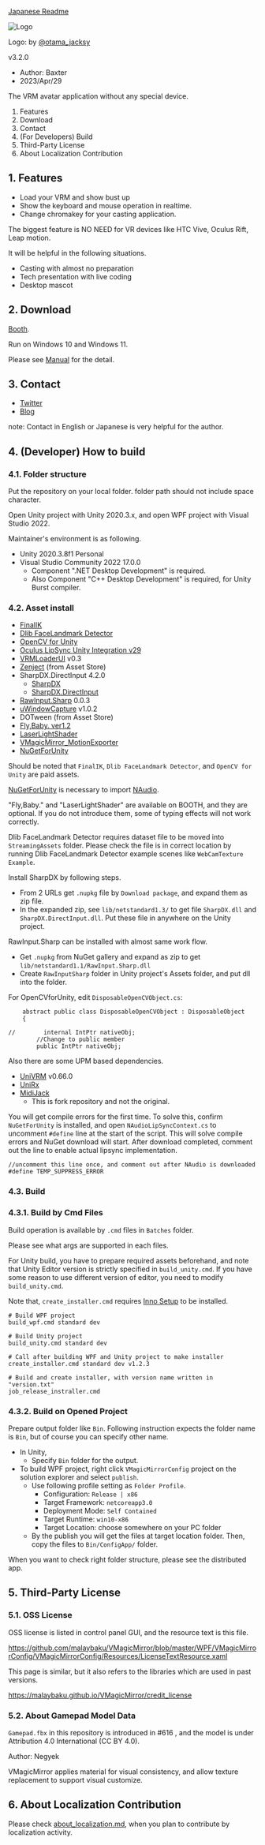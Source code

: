 
[Japanese Readme](https://github.com/malaybaku/VMagicMirror/blob/master/README.md)

![Logo](./docs/images/vmagicmirror_logo.png)

Logo: by [@otama_jacksy](https://twitter.com/otama_jacksy)

v3.2.0

* Author: Baxter
* 2023/Apr/29

The VRM avatar application without any special device.

1. Features
2. Download
3. Contact
4. (For Developers) Build
5. Third-Party License
6. About Localization Contribution

## 1. Features

* Load your VRM and show bust up 
* Show the keyboard and mouse operation in realtime.
* Change chromakey for your casting application.

The biggest feature is NO NEED for VR devices like HTC Vive, Oculus Rift, Leap motion.

It will be helpful in the following situations.

* Casting with almost no preparation
* Tech presentation with live coding
* Desktop mascot

## 2. Download

[Booth](https://booth.pm/en/items/1272298).

Run on Windows 10 and Windows 11.

Please see [Manual](https://malaybaku.github.io/VMagicMirror/) for the detail.

## 3. Contact

* [Twitter](https://twitter.com/baku_dreameater)
* [Blog](https://www.baku-dreameater.net/)

note: Contact in English or Japanese is very helpful for the author.

## 4. (Developer) How to build

### 4.1. Folder structure

Put the repository on your local folder. folder path should not include space character.

Open Unity project with Unity 2020.3.x, and open WPF project with Visual Studio 2022.

Maintainer's environment is as following.

* Unity 2020.3.8f1 Personal
* Visual Studio Community 2022 17.0.0
    * Component ".NET Desktop Development" is required.
    * Also Component "C++ Desktop Development" is required, for Unity Burst compiler.

### 4.2. Asset install

* [FinalIK](https://assetstore.unity.com/packages/tools/animation/final-ik-14290)
* [Dlib FaceLandmark Detector](https://assetstore.unity.com/packages/tools/integration/dlib-facelandmark-detector-64314)
* [OpenCV for Unity](https://assetstore.unity.com/packages/tools/integration/opencv-for-unity-21088)
* [Oculus LipSync Unity Integration v29](https://developer.oculus.com/downloads/package/oculus-lipsync-unity/)
* [VRMLoaderUI](https://github.com/m2wasabi/VRMLoaderUI/releases) v0.3
* [Zenject](https://github.com/svermeulen/Extenject) (from Asset Store)
* SharpDX.DirectInput 4.2.0
    * [SharpDX](https://www.nuget.org/packages/SharpDX)
    * [SharpDX.DirectInput](https://www.nuget.org/packages/SharpDX.DirectInput/)
* [RawInput.Sharp](https://www.nuget.org/packages/RawInput.Sharp/) 0.0.3
* [uWindowCapture](https://github.com/hecomi/uWindowCapture) v1.0.2
* DOTween (from Asset Store)
* [Fly,Baby. ver1.2](https://nanakorobi-hi.booth.pm/items/1629266)
* [LaserLightShader](https://noriben.booth.pm/items/2141514)
* [VMagicMirror_MotionExporter](https://github.com/malaybaku/VMagicMirror_MotionExporter)
* [NuGetForUnity](https://github.com/GlitchEnzo/NuGetForUnity)

Should be noted that `FinalIK`, `Dlib FaceLandmark Detector`, and `OpenCV for Unity` are paid assets.

[NuGetForUnity](https://github.com/GlitchEnzo/NuGetForUnity) is necessary to import [NAudio](https://github.com/naudio/NAudio).

"Fly,Baby." and "LaserLightShader" are available on BOOTH, and they are optional. If you do not introduce them, some of typing effects will not work correctly.

Dlib FaceLandmark Detector requires dataset file to be moved into `StreamingAssets` folder. Please check the file is in correct location by running Dlib FaceLandmark Detector example scenes like `WebCamTexture Example`.

Install SharpDX by following steps.

- From 2 URLs get `.nupkg` file by `Download package`, and expand them as zip file.
- In the expanded zip, see `lib/netstandard1.3/` to get file `SharpDX.dll` and `SharpDX.DirectInput.dll`. Put these file in anywhere on the Unity project.

RawInput.Sharp can be installed with almost same work flow.

- Get `.nupkg` from NuGet gallery and expand as zip to get `lib/netstandard1.1/RawInput.Sharp.dll`
- Create `RawInputSharp` folder in Unity project's Assets folder, and put dll into the folder.

For OpenCVforUnity, edit `DisposableOpenCVObject.cs`: 

```
    abstract public class DisposableOpenCVObject : DisposableObject
    {

//        internal IntPtr nativeObj;
        //Change to public member
        public IntPtr nativeObj;

```

Also there are some UPM based dependencies.

* [UniVRM](https://github.com/vrm-c/UniVRM) v0.66.0
* [UniRx](https://github.com/neuecc/UniRx)
* [MidiJack](https://github.com/malaybaku/MidiJack)
    * This is fork repository and not the original.

You will get compile errors for the first time. To solve this, confirm `NuGetForUnity` is installed, and open `NAudioLipSyncContext.cs` to uncomment `#define` line at the start of the script. This will solve compile errors and NuGet download will start. After download completed, comment out the line to enable actual lipsync implementation.

```
//uncomment this line once, and comment out after NAudio is downloaded
#define TEMP_SUPPRESS_ERROR
```

### 4.3. Build

### 4.3.1. Build by Cmd Files

Build operation is available by `.cmd` files in `Batches` folder.

Please see what args are supported in each files.

For Unity build, you have to prepare required assets beforehand, and note that Unity Editor version is strictly specified in `build_unity.cmd`.
If you have some reason to use different version of editor, you need to modify `build_unity.cmd`.

Note that, `create_installer.cmd` requires [Inno Setup](https://jrsoftware.org/isinfo.php) to be installed.

```
# Build WPF project
build_wpf.cmd standard dev

# Build Unity project
build_unity.cmd standard dev

# Call after building WPF and Unity project to make installer
create_installer.cmd standard dev v1.2.3

# Build and create installer, with version name written in "version.txt"
job_release_instraller.cmd
```

### 4.3.2. Build on Opened Project

Prepare output folder like `Bin`. Following instruction expects the folder name is `Bin`, but of course you can specify other name.

* In Unity,
    - Specify `Bin` folder for the output.
* To build WPF project, right click `VMagicMirrorConfig` project on the solution explorer and select `publish`.
    - Use following profile setting as `Folder Profile`.
        - Configuration: `Release | x86`
        - Target Framework: `netcoreapp3.0`
        - Deployment Mode: `Self Contained`
        - Target Runtime: `win10-x86`
        - Target Location: choose somewhere on your PC folder
    - By the publish you will get the files at target location folder. Then, copy the files to `Bin/ConfigApp/` folder.

When you want to check right folder structure, please see the distributed app.

## 5. Third-Party License

### 5.1. OSS License

OSS license is listed in control panel GUI, and the resource text is this file.

https://github.com/malaybaku/VMagicMirror/blob/master/WPF/VMagicMirrorConfig/VMagicMirrorConfig/Resources/LicenseTextResource.xaml

This page is similar, but it also refers to the libraries which are used in past versions.

https://malaybaku.github.io/VMagicMirror/credit_license


### 5.2. About Gamepad Model Data 

`Gamepad.fbx` in this repository is introduced in #616 , and the model is under Attribution 4.0 International (CC BY 4.0).

Author: Negyek

VMagicMirror applies material for visual consistency, and allow texture replacement to support visual customize.

## 6. About Localization Contribution

Please check [about_localization.md](./about_localization.md), when you plan to contribute by localization activity.

